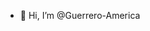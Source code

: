 - 👋 Hi, I’m @Guerrero-America


<!---
Guerrero-America/Guerrero-America is a ✨ special ✨ repository because its `README.md` (this file) appears on your GitHub profile.
You can click the Preview link to take a look at your changes.
--->
